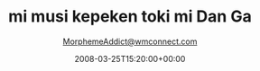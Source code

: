 ---
title: 'mi musi kepeken toki mi Dan Ga'
posts: 8
hash: 't933'
author: 'MorphemeAddict@wmconnect.com'
date: 2008-03-25T15:20:00+00:00
sources:
  - http://forums.tokipona.org/viewtopic.php%3Ft=933.html
---